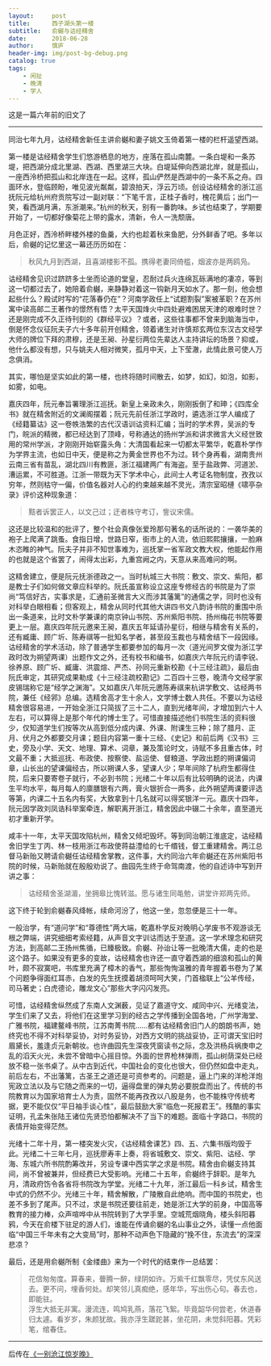 ```yaml
---
layout:     post
title:      西子湖头第一楼
subtitle:   俞樾与诂经精舍
date:       2018-06-28
author:     慎庐
header-img: img/post-bg-debug.png
catalog: true
tags:
    - 闲扯
    - 晚清
    - 学人
---
```


这是一篇六年前的旧文了
______________________________

同治七年九月，诂经精舍新任主讲俞樾和妻子姚文玉倚着第一楼的栏杆遥望西湖。

第一楼是诂经精舍学生们悠游栖息的地方，座落在孤山南麓。一条白堤和一条苏堤，把西湖分成北里湖、西湖、西里湖三大块。白堤延伸向西湖北岸，就是孤山，一座西泠桥把孤山和北岸连在一起。这样，孤山俨然是西湖中的一条不系之舟。四面环水，登临顾盼，唯见波光粼粼，碧浪拍天，浮云万顷。创设诂经精舍的浙江巡抚阮元给杭州府贡院写过一副对联：“下笔千言，正桂子香时，槐花黄后；出门一笑，看西湖月满，东浙潮来。”杭州的秋天，别有一番韵味。乡试也结束了，学期要开始了，一切都好像菊花上带的露水，清新，令人一洗颓唐。

月色正好，西泠桥畔楼外楼的鱼羹，大约也趁着秋来鱼肥，分外鲜香了吧。多年以后，俞樾的记忆里这一幕还历历如在：

> 秋风九月到西湖，且喜湖楼影不孤。携得老妻同倚槛，烟波亦是两鸥凫。

诂经精舍见识过跻跻多士坐而论道的堂皇，忍耐过兵火连绵瓦砾满地的凄凉，等到这一切都过去了，她陪着俞樾，来静静对着这一钩新月天如水了。那一刻，他会想起些什么？殿试时写的“花落春仍在”？河南学政任上“试题割裂”案被革职？在苏州寓中读高邮二王著作的憬然有悟？太平天国烽火中四处避难困居天津的艰难时世？还是刚完成不久正待刊刻的《群经平议》？或者，这些往事都不曾来到脑海当中，倒是怀念仪征阮夫子六十多年前开创精舍，领着诸生对许慎郑玄两位东汉古文经学大师的牌位下拜的肃穆，还是王昶、孙星衍两位先辈达人主持讲坛的场景？抑或，他什么都没有想，只与姚夫人相对微笑，孤月中天，上下莹澈，此情此景可使人万念俱消。

其实，哪怕是坚实如此的第一楼，也终将随时间散去，如梦，如幻，如泡，如影，如雾，如电。

嘉庆四年，阮元奉旨署理浙江巡抚。新皇上亲政未久，刚刚扳倒了和珅；《四库全书》就在精舍附近的文澜阁摆着；阮元先前任浙江学政时，遴选浙江学人编成了《经籍纂诂》这一卷帙浩繁的古代汉语训诂资料汇编；当时的学术界，吴派的专门，皖派的精微，都已经达到了顶峰，号称通达的扬州学派和讲求微言大义经世致用的常州学派，才刚刚开始崭露头角：大清国看起来一切都太平繁华，乾嘉朴学作为学界主流，也如日中天，便是称之为黄金世界也不为过。转个身再看，湖南贵州云南三省有苗乱，湖北四川有教匪，浙江福建两广有海盗。至于盐政弊、河道淤、漕运累，不可胜道。江浙一带既为天下学术中心，此间士人考证名物制度，孜孜以穷年，然则枯守一偏，价值名器对人心的约束越来越不灵光，清宗室昭槤《啸亭杂录》评价这种现象道：

> 黠者诉罢正人，以文己过；迂者株守考订，訾议宋儒。

这还是比较温和的批评了，整个社会真像张爱玲那句著名的话所说的：一袭华美的袍子上爬满了跳蚤。食指日增，世路日窄，街市上的人流，依旧熙熙攘攘，一脸麻木恣睢的神气。阮夫子并非不知世事难为，巡抚掌一省军政文教大权，他能起作用的也就是这个省罢了，闹得太出彩，九重宫阙之内，天意从来高难问的啊。

这精舍建立，便是阮元抚浙德政之一。当时杭城三大书院：敷文、崇文、紫阳，都是教士子们如何做文章应科举的。阮氏虽宣称设立这座专修经古的书院是为了崇尚“笃信好古，实事求是，汇通前圣微言大义而涉其藩篱”的通儒之学，同时也没有对科举白眼相看；但客观上，精舍从同时代其他大讲四书文八韵诗书院的重围中杀出一条道来，比时文朴学兼课的南京钟山书院、苏州紫阳书院、扬州梅花书院等要更上一层。嘉庆四年阮元邀来王昶，嘉庆五年延请孙星衍，相继与精舍有关系的，还有臧庸、顾广圻、陈寿祺等一批知名学者，甚至段玉裁也与精舍结下一段因缘。诂经精舍的学术活动，除了普通学生都要参加的每月一次（道光间罗文俊为浙江学政时改为朔望两课）出题作文之外，还有校书和编书，如嘉庆六年阮元约请李锐、徐养原、顾广圻、臧庸、洪震煊、严杰、孙同元重新校勘《十三经注疏》，最后由阮氏审定，其研究成果勒成《十三经注疏校勘记》二百四十三卷，晚清今文经学家皮锡瑞称它是“经学之渊海”。又如嘉庆八年阮元邀陈寿祺来杭讲学敷文、诂经两书院，兼任《经郛》总编。选精舍高才生十余人，文学博士数人共任。不要以为诂经精舍很容易进，一开始全浙江只简拔了三十二人，直到光绪年间，才增加到六十人左右，可以算得上是那个年代的博士生了。可惜直接描述他们书院生活的资料很少，仅知道学生们按等次从高到低分成内课、外课、附课生三种；除了腊月、正月、伏月之外都要交月课；题目内容第一重十三经、《史记》和前后两《汉书》三史，旁及小学、天文、地理、算术、词章，兼及策论时文，诗赋不多且重古体，时文最不重；大抵巡抚、布政使、按察使、盐运使、督粮道、学政出题的朔课偏词章，山长出的望课偏经古，所以朔课人多，望课人少；早年间除了杭府生都得住院，后来只要寄卷子就行，不必到书院；光绪二十年以后有比较明确的说法，内课生平均水平，每月每人的廪膳银有六两，膏火银折合一两多，此外朔望两课要评选等第，内课二十五名内有奖，大致拿到十几名就可以得奖银洋一元。嘉庆十四年，阮元因学政刘凤诰科举案牵连，解职离开浙江，精舍因此中辍二十余年，直至道光初才重新开学。

咸丰十一年，太平天国攻陷杭州，精舍又倾圯毁坏。等到同治朝江淮底定，诂经精舍旧学生丁丙、林一枝用浙江布政使蒋益澧给的七千缗钱，督工重建精舍。两江总督马新贻又聘请俞樾任诂经精舍掌教，这件事，大约同治六年俞樾还在苏州紫阳书院的时候，马新贻就在殷殷劝说了。曲园先生终于命驾南渡，他的自述诗中写到开讲之事：

> 诂经精舍圣湖湄，坐拥皋比愧转滋。愿与诸生同黾勉，讲堂许郑两先师。

这下终于轮到俞樾春风绛帐，续命河汾了，他这一坐，忽忽便是三十一年。

一般治学，有“道问学”和“尊德性”两大端，乾嘉朴学反对晚明心学废书不观游谈无根之弊端，讲究细细考索经籍，从声音文字训诂而达于至道。这一学术理念和研究方法，到高邮二王扬州焦循，已臻极致。俞樾、孙诒让等一批晚清大儒，走的也是这个路子。如果没有更多的变故，诂经精舍也许还一直守着西湖的细浪和孤山的黄叶，颇不寂寞吧，书库里充满了樟木的香气，那些恂恂温雅的青年握着书卷为了某个问题争得面红耳赤，白发的先生抚摸着胡须呵呵大笑，门首楹联上“公羊传经，司马著史；白虎德论，雕龙文心”那些大字闪闪发亮。

可惜，诂经精舍纵然成了东南人文渊薮，见证了嘉道守文、咸同中兴、光绪变法，学生们来了又去，将他们在这里学习到的经古之学传播到全国各地，广州学海堂、广雅书院，福建鳌峰书院，江苏南菁书院……都有诂经精舍旧门人的朗朗书声，她终究也不得不对科举妥协，对时务妥协，对西方文明的挑战妥协，正可谓天宝旧时眉黛长，羞逢贞元新朝妆。也许曲园先生深夜凭窗读书之际，念及洪杨兵祸庚申之乱的滔天火光，未尝不曾暗中心摇目惊。外面的世界枪林弹雨，孤山树荫深处已经放不稳一张书桌了。从中古到近代，中国社会的变化也很大，但仍然如盘中走丸，前后左右，不出藩篱，古圣王之道还是可资参考的。问题是，逼上门来的洋枪洋炮宪政立法以及与它随之而来的一切，逼得盘里的弹丸势必要脱盘而出了。传统的书院教育以为国家培育士人为责，固然不能再孜孜以八股是务，也不能株守传统考据，更不能仅仅“平日袖手谈心性”，最后鼓励大家“临危一死报君王”。残酷的事实证明，孔孟朱张陆王诸位先贤恐怕都解决不了当下的难题。面临十字路口，书院的表情开始变得茫然。

光绪十二年十月，第一楼突发火灾，《诂经精舍课艺》四、五、六集书版均毁于此。光绪二十三年七月，巡抚廖寿丰上奏，将省城敷文、崇文、紫阳、诂经、学海、东城六所书院酌筹改并，另设专课中西实学之求是书院。精舍由俞樾支持其间，尚不曾被兼并，但经费已大受影响。光绪二十五年，俞樾终于辞职。是年九月，清政府饬令各省将书院改为学堂。光绪二十九年，浙江最后一科乡试，精舍生中式的仍然不少。光绪三十年，精舍解散，广陵散自此绝响。而中国的书院史，也差不多到了尾声。只不过，求是书院还要往前走，她是浙江大学的前身，中国高等教育的接力棒，众声喧哗中从书院转到了大学手里。空城荒烟晓角，楼头斜阳暮鸦，今天在俞楼下驻足的游人们，谁能在传诵俞樾的名山事业之外，读懂一点他面临“中国三千年未有之大变局”时，那种不动声色下隐藏的“挽不住，东流去”的深深悲凉？

最后，还是用俞樾所制《金缕曲》来为一个时代的结束作一总结罢：

> 花信匆匆度。算春来，瞢腾一醉，绿阴如许。万紫千红飘零尽，凭仗东风送去。更不问，埋香何处。却笑邻儿真痴绝，感年华，写出伤心句。春去也，即能驻。     
浮生大抵无非寓。漫流连，鸣鸠乳燕，落花飞絮。毕竟韶华何尝老，休道春归太遽。看岁岁，朱颜犹故。我亦浮生蹉跎甚，坐花阴，未觉斜阳暮。凭彩笔，绾春住。

_______________
后传在[《一别沧江惊岁晚》](https://1983etymonjin.github.io/2018/06/27/%E4%B8%80%E5%88%AB%E6%B2%A7%E6%B1%9F%E6%83%8A%E5%B2%81%E6%99%9A/)
